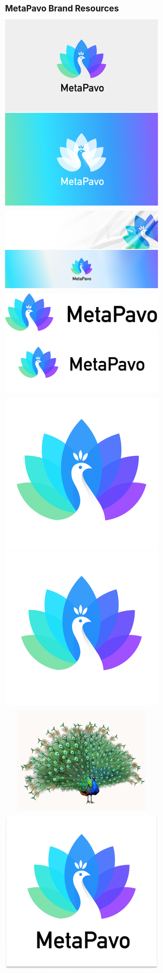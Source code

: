 # MetaPavo Brand Resources

![](.gitbook/assets/4.png)![](<.gitbook/assets/3 (1).png>)

![](.gitbook/assets/banner2.png)![](<.gitbook/assets/banner1 (1) (1).png>)

![](<.gitbook/assets/logo (1).png>)![](<.gitbook/assets/MetaPavo logo-2 (1) (2).png>)

![](<.gitbook/assets/MetaPavo logo (1).png>)![](<.gitbook/assets/MetaPavo logo-1 (1).png>)

<figure><img src=".gitbook/assets/dreamstime_xxl_250002267 (2) (1).jpg" alt=""><figcaption></figcaption></figure>

![](<.gitbook/assets/MetaPavo logo.png>)
